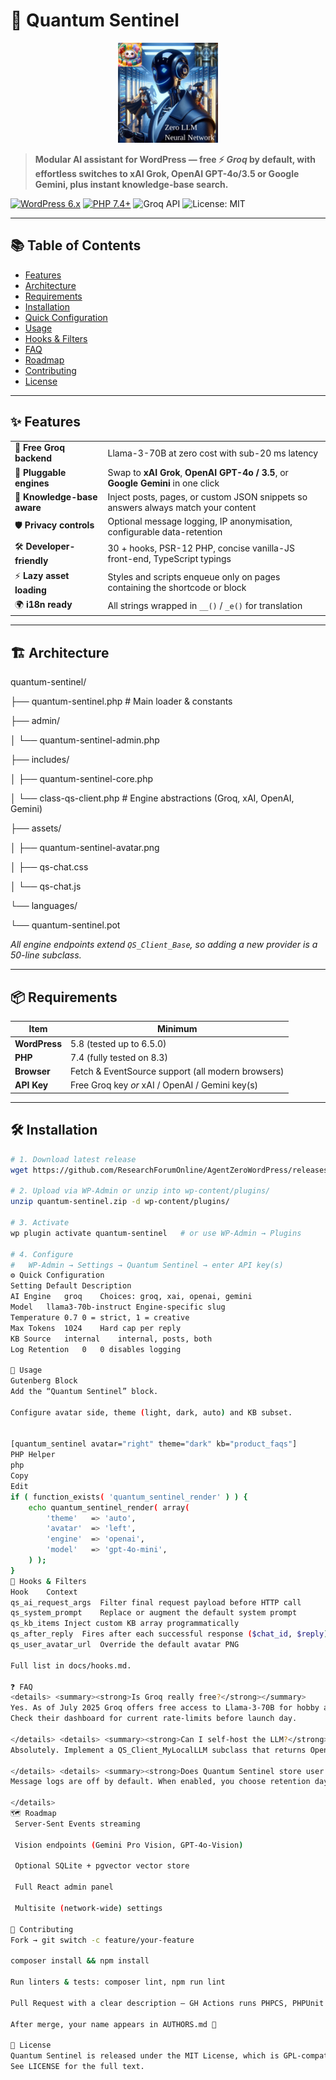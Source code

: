 # 🚀 Quantum Sentinel

<p align="center">
  <img src="https://github.com/ResearchForumOnline/AgentZeroWordPress/blob/main/quantum-sentinel-avatar.png" alt="Quantum Sentinel Avatar" width="160">
</p>

> **Modular AI assistant for WordPress — free ⚡ *Groq* by default, with effortless switches to xAI Grok, OpenAI GPT-4o/3.5 or Google Gemini, plus instant knowledge-base search.**

[![WordPress 6.x](https://img.shields.io/badge/WordPress-6.x-blue.svg)](https://wordpress.org/)
[![PHP 7.4+](https://img.shields.io/badge/PHP-7.4%2B-blue.svg)](https://www.php.net/)
![Groq API](https://img.shields.io/badge/Groq-API-green.svg)
![License: MIT](https://img.shields.io/badge/License-MIT-green.svg)

---

## 📚 Table of Contents
- [Features](#-features)
- [Architecture](#-architecture)
- [Requirements](#-requirements)
- [Installation](#-installation)
- [Quick Configuration](#-quick-configuration)
- [Usage](#-usage)
- [Hooks & Filters](#-hooks--filters)
- [FAQ](#-faq)
- [Roadmap](#-roadmap)
- [Contributing](#-contributing)
- [License](#-license)

---

## ✨ Features

| | |
|---|---|
| 🔸 **Free Groq backend** | Llama-3-70B at zero cost with sub-20 ms latency |
| 🔌 **Pluggable engines** | Swap to **xAI Grok**, **OpenAI GPT-4o / 3.5**, or **Google Gemini** in one click |
| 📖 **Knowledge-base aware** | Inject posts, pages, or custom JSON snippets so answers always match your content |
| 🛡 **Privacy controls** | Optional message logging, IP anonymisation, configurable data-retention |
| 🛠 **Developer-friendly** | 30 + hooks, PSR-12 PHP, concise vanilla-JS front-end, TypeScript typings |
| ⚡ **Lazy asset loading** | Styles and scripts enqueue only on pages containing the shortcode or block |
| 🌍 **i18n ready** | All strings wrapped in `__()` / `_e()` for translation |

---

## 🏗 Architecture

quantum-sentinel/

├── quantum-sentinel.php # Main loader & constants

├── admin/

│ └── quantum-sentinel-admin.php

├── includes/

│ ├── quantum-sentinel-core.php

│ └── class-qs-client.php # Engine abstractions (Groq, xAI, OpenAI, Gemini)

├── assets/

│ ├── quantum-sentinel-avatar.png

│ ├── qs-chat.css

│ └── qs-chat.js

└── languages/

└── quantum-sentinel.pot



*All engine endpoints extend `QS_Client_Base`, so adding a new provider is a 50-line subclass.*

---

## 📦 Requirements

| Item | Minimum |
|------|---------|
| **WordPress** | 5.8 (tested up to 6.5.0) |
| **PHP** | 7.4 (fully tested on 8.3) |
| **Browser** | Fetch & EventSource support (all modern browsers) |
| **API Key** | Free Groq key *or* xAI / OpenAI / Gemini key(s) |

---

## 🛠 Installation

```bash
# 1. Download latest release
wget https://github.com/ResearchForumOnline/AgentZeroWordPress/releases/latest/download/quantum-sentinel.zip

# 2. Upload via WP-Admin or unzip into wp-content/plugins/
unzip quantum-sentinel.zip -d wp-content/plugins/

# 3. Activate
wp plugin activate quantum-sentinel   # or use WP-Admin → Plugins

# 4. Configure
#   WP-Admin → Settings → Quantum Sentinel → enter API key(s)
⚙️ Quick Configuration
Setting	Default	Description
AI Engine	groq	Choices: groq, xai, openai, gemini
Model	llama3-70b-instruct	Engine-specific slug
Temperature	0.7	0 = strict, 1 = creative
Max Tokens	1024	Hard cap per reply
KB Source	internal	internal, posts, both
Log Retention	0	0 disables logging

🚀 Usage
Gutenberg Block
Add the “Quantum Sentinel” block.

Configure avatar side, theme (light, dark, auto) and KB subset.


[quantum_sentinel avatar="right" theme="dark" kb="product_faqs"]
PHP Helper
php
Copy
Edit
if ( function_exists( 'quantum_sentinel_render' ) ) {
    echo quantum_sentinel_render( array(
        'theme'   => 'auto',
        'avatar'  => 'left',
        'engine'  => 'openai',
        'model'   => 'gpt-4o-mini',
    ) );
}
🔧 Hooks & Filters
Hook	Context
qs_ai_request_args	Filter final request payload before HTTP call
qs_system_prompt	Replace or augment the default system prompt
qs_kb_items	Inject custom KB array programmatically
qs_after_reply	Fires after each successful response ($chat_id, $reply)
qs_user_avatar_url	Override the default avatar PNG

Full list in docs/hooks.md.

❓ FAQ
<details> <summary><strong>Is Groq really free?</strong></summary>
Yes. As of July 2025 Groq offers free access to Llama-3-70B for hobby and production use.
Check their dashboard for current rate-limits before launch day.

</details> <details> <summary><strong>Can I self-host the LLM?</strong></summary>
Absolutely. Implement a QS_Client_MyLocalLLM subclass that returns OpenAI-compatible JSON and hook it via qs_client_factory.

</details> <details> <summary><strong>Does Quantum Sentinel store user data?</strong></summary>
Message logs are off by default. When enabled, you choose retention days (0 = none) and whether IPs are anonymised. All data lives in your own DB—no SaaS middle-man.

</details>
🗺 Roadmap
 Server-Sent Events streaming

 Vision endpoints (Gemini Pro Vision, GPT-4o-Vision)

 Optional SQLite + pgvector vector store

 Full React admin panel

 Multisite (network-wide) settings

🤝 Contributing
Fork → git switch -c feature/your-feature

composer install && npm install

Run linters & tests: composer lint, npm run lint

Pull Request with a clear description — GH Actions runs PHPCS, PHPUnit & Vitest

After merge, your name appears in AUTHORS.md 🎉

📜 License
Quantum Sentinel is released under the MIT License, which is GPL-compatible.
See LICENSE for the full text.


